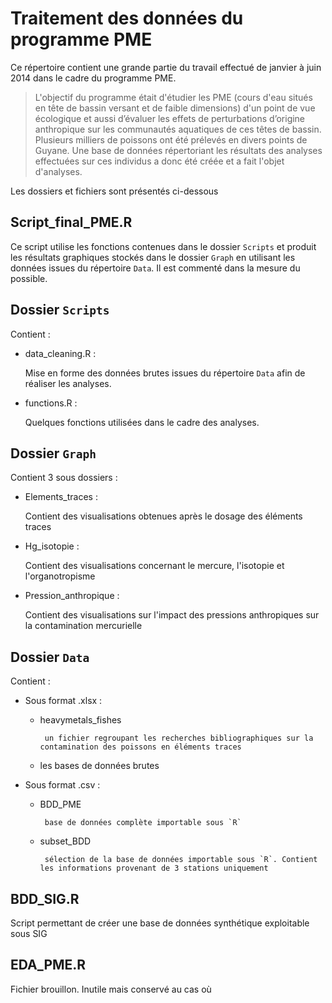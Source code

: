 Traitement des données du programme PME
==========================================

Ce répertoire contient une grande partie du travail effectué de janvier à juin 2014 dans le cadre du programme PME.

>L'objectif du programme était d'étudier les PME (cours d'eau situés en tête de bassin versant et de faible dimensions) d'un point de vue écologique et aussi d’évaluer les effets de perturbations d’origine anthropique sur les communautés aquatiques de ces têtes de bassin. 
>Plusieurs milliers de poissons ont été prélevés en divers points de Guyane. Une base de données répertoriant les résultats des analyses effectuées sur ces individus a donc été créée et a fait l'objet d'analyses.





Les dossiers et fichiers sont présentés ci-dessous


Script_final_PME.R
-------------------

Ce script utilise les fonctions contenues dans le dossier `Scripts` et produit les résultats graphiques stockés dans le dossier `Graph` en utilisant les données issues du répertoire `Data`.
Il est commenté dans la mesure du possible.

Dossier `Scripts`
-------------------

Contient :

* data_cleaning.R : 

    Mise en forme des données brutes issues du répertoire `Data` afin de réaliser les analyses.
    
* functions.R : 

   Quelques fonctions utilisées dans le cadre des analyses.

Dossier `Graph`
-------------------

Contient 3 sous dossiers :

* Elements_traces :

   Contient des visualisations obtenues après le dosage des éléments traces

* Hg_isotopie :

    Contient des visualisations concernant le mercure, l'isotopie et l'organotropisme
    
* Pression_anthropique :

   Contient des visualisations sur l'impact des pressions anthropiques sur la contamination mercurielle

Dossier `Data`
-------------------

Contient :

* Sous format .xlsx : 

  * heavymetals_fishes

         un fichier regroupant les recherches bibliographiques sur la contamination des poissons en éléments traces
          
  * les bases de données brutes
  
* Sous format .csv : 

  * BDD_PME

         base de données complète importable sous `R`
         
  * subset_BDD

         sélection de la base de données importable sous `R`. Contient les informations provenant de 3 stations uniquement



BDD_SIG.R
-------------------

Script permettant de créer une base de données synthétique exploitable sous SIG

EDA_PME.R
-------------------

Fichier brouillon. Inutile mais conservé au cas où
